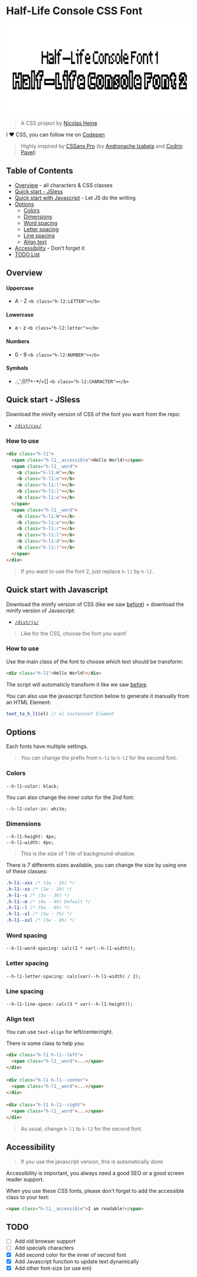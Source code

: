 # Half-Life Console CSS Font

<img alt="Font specimen" src="https://github.com/NicolasHeine/Half-Life-Console-Fonts-CSS/blob/master/img/fonts.jpg?raw=true" />

> A CSS project by [Nicolas Heine](http:www.nicolasheine.fr)

I ❤️ CSS, you can follow me on [Codepen](https://codepen.io/nicolasheine/)

> Highly inspired by [CSSans Pro](https://github.com/ZeroSpree/CSSans.Pro) (by [Andronache Izabela](https://www.instagram.com/izadraws/) and [Codrin Pavel](https://twitter.com/zerospree))

## Table of Contents

* [Overview](#overview) - all characters & CSS classes
* [Quick start - JSless](#quick-start---jsless)
* [Quick start with Javascript](#quick-start-with-javascript) - Let JS do the writing
* [Options](#options)
  * [Colors](#colors)
  * [Dimensions](#dimensions)
  * [Word spacing](#word-spacing)
  * [Letter spacing](#letter-spacing)
  * [Line spacing](#line-height)
  * [Align text](#align-text)
* [Accessibility](#accessibility) - Don't forget it
* [TODO List](#todo)

## Overview

#### Uppercase
* A - Z `<b class="h-l2:LETTER"></b>`

#### Lowercase
* a - z `<b class="h-l2:letter"></b>`

#### Numbers
* 0 - 9 `<b class="h-l2:NUMBER"></b>`

#### Symbols
* .:,';()!?+-\*/=[] `<b class="h-l2:CHARACTER"></b>`

## Quick start - JSless

Download the minify version of CSS of the font you want from the repo:
* [`/dist/css/`](https://github.com/NicolasHeine/Half-Life-Console-Fonts-CSS/tree/master/dist/css)

### How to use

```html
<div class="h-l1">
  <span class="h-l1__accessible">Hello World!</span>
  <span class="h-l1__word">
    <b class="h-l1:H"></b>
    <b class="h-l1:e"></b>
    <b class="h-l1:l"></b>
    <b class="h-l1:l"></b>
    <b class="h-l1:o"></b>
  </span>
  <span class="h-l1__word">
    <b class="h-l1:W"></b>
    <b class="h-l1:o"></b>
    <b class="h-l1:r"></b>
    <b class="h-l1:l"></b>
    <b class="h-l1:d"></b>
    <b class="h-l1:!"></b>
  </span>
</div>
```

> If you want to use the font 2, just replace `h-l1` by `h-l2`.

## Quick start with Javascript

Download the minify version of CSS (like we saw [before](#quick-start---jsless)) + download the minify version of Javascript:
* [`/dist/js/`](https://github.com/NicolasHeine/Half-Life-Console-Fonts-CSS/tree/master/dist/js)

> Like for the CSS, choose the font you want!

### How to use

Use the main class of the font to choose which text should be transform:
```html
<div class="h-l1">Hello World!</div>
```

The script will automaticly transform it like we saw [before](#quick-start---jsless).  

You can also use the javascript function below to generate it manually from an HTML Element:
```Javascript
text_to_h_l1(el) // el instanceof Element
```

## Options

Each fonts have multiple settings.

> You can change the prefix from `h-l1` to `h-l2` for the second font.

### Colors
```
--h-l1-color: black;
```

You can also change the inner color for the 2nd font:

```
--h-l2-color-in: white;
```

### Dimensions
```
--h-l1-height: 4px;
--h-l1-width: 4px;
```

> This is the size of 1 tile of background-shadow.

There is 7 differents sizes available, you can change the size by using one of these classes:

```css
.h-l1--xxs /* (1w - 1h) */
.h-l1--xs /* (2w - 2h) */
.h-l1--s /* (3w - 3h) */
.h-l1--m /* (4w - 4h) Default */
.h-l1--l /* (5w - 6h) */
.h-l1--xl /* (5w - 7h) */
.h-l1--xxl /* (5w - 8h) */
```

### Word spacing
```
--h-l1-word-spacing: calc(2 * var(--h-l1-width));
```

### Letter spacing
```
--h-l1-letter-spacing: calc(var(--h-l1-width) / 2);
```

### Line spacing
```
--h-l1-line-space: calc(3 * var(--h-l1-height));
```

### Align text
You can use `text-align` for left/center/right.

There is some class to help you:
```html
<div class="h-l1 h-l1--left">
  <span class="h-l1__word">...</span>
</div>

<div class="h-l1 h-l1--center">
  <span class="h-l1__word">...</span>
</div>

<div class="h-l1 h-l1--right">
  <span class="h-l1__word">...</span>
</div>
```

> As usual, change `h-l1` to `h-l2` for the second font.

## Accessibility
> If you use the javascript version, this is automatically done

Accessibility is important, you always need a good SEO or a good screen reader support.

When you use these CSS fonts, please don't forget to add the accessible class to your text:
```html
<span class="h-l1__accessible">I am readable!</span>
```

## TODO
- [ ] Add old browser support
- [ ] Add specials characters
- [x] Add second color for the inner of second font
- [x] Add Javascript function to update text dynamically
- [x] Add other font-size (or use em)
